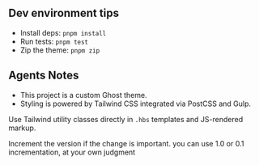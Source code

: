## Dev environment tips
- Install deps: `pnpm install`
- Run tests: `pnpm test`
- Zip the theme: `pnpm zip`

## Agents Notes

- This project is a custom Ghost theme.
- Styling is powered by Tailwind CSS integrated via PostCSS and Gulp.

Use Tailwind utility classes directly in `.hbs` templates and JS-rendered markup.

Increment the version if the change is important. you can use 1.0 or 0.1 incrementation, at your own judgment
